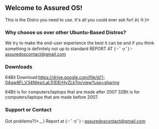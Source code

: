 ## Welcome to Assured OS!

This is the Distro you need to use.
It's all you could ever ask for! ᕕ( ᐛ )ᕗ

### Why choose us over other Ubuntu-Based Distros?
We try to make the end-user experience the best it can be and if you think something is definitely not up to standard REPORT AT (☞ﾟヮﾟ)☞assuredoscontact@gmail.com 

### Downloads
64Bit Download:https://drive.google.com/file/d/1-04gw8Fi_V34NlesrLaL51DErHvZLkTm/view?usp=sharing

64Bit is for computers/laptops that are made after 2007
32Bit is for computers/laptops that are made before 2007.

### Support or Contact
Got problems?(*._.) Report at (☞ﾟヮﾟ)☞assuredoscontact@gmail.com
